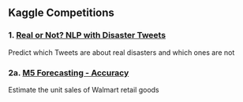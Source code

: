 ## Kaggle Competitions

### 1. [Real or Not? NLP with Disaster Tweets](https://github.com/ysun90/kaggle-competitions/tree/master/nlp-getting-started) 

Predict which Tweets are about real disasters and which ones are not


### 2a. [M5 Forecasting - Accuracy](https://github.com/ysun90/kaggle-competitions/tree/master/m5-forecasting)

Estimate the unit sales of Walmart retail goods
